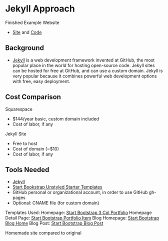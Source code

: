 # Jekyll Approach

Finished Example Website
* [Site](https://katherinemichel.github.io/self-hosted-church-website-jekyll) and [Code](https://github.com/KatherineMichel/self-hosted-church-website-jekyll/tree/gh-pages)

## Background

* [Jekyll](https://jekyllrb.com) is a web development framework invented at GitHub, the most popular place in the world for hosting open-source code. Jekyll sites can be hosted for free at GitHub, and can use a custom domain. Jekyll is very popular because it combines powerful web development options with free, easy deployment. 
 
## Cost Comparison

Squarespace
* $144/year basic, custom domain included
* Cost of labor, if any

Jekyll Site
* Free to host
* Cost of domain (~$10)
* Cost of labor, if any

## Tools Needed

* [Jekyll](https://jekyllrb.com)
* [Start Bookstrap Unstyled Starter Templates](http://startbootstrap.com/template-categories/unstyled)
* GitHub personal or organizational account, in order to use GitHub gh-pages
* Optional: CNAME file (for custom domain)

Templates Used:
Homepage: [Start Bootstrap 3 Col Portfolio](http://startbootstrap.com/template-overviews/3-col-portfolio)
Homepage Detail Page: [Start Bootstrap Portfolio Item](http://startbootstrap.com/template-overviews/portfolio-item)
Blog Homepage: [Start Bootstrap Blog Home](http://startbootstrap.com/template-overviews/blog-home)
Blog Post: [Start Bootstrap Blog Post](http://startbootstrap.com/template-overviews/blog-post)

Homemade site compared to original

